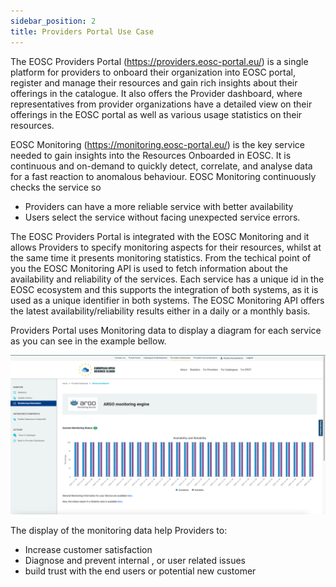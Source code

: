 ```yaml
---
sidebar_position: 2
title: Providers Portal Use Case
---
```


The EOSC Providers Portal (https://providers.eosc-portal.eu/) is a single platform for providers to onboard their organization into EOSC portal, register and manage their resources and gain rich insights about their offerings in the catalogue. It also offers the Provider dashboard, where representatives from provider organizations have a detailed view on their offerings in the EOSC portal as well as various usage statistics on their resources. 

EOSC Monitoring (https://monitoring.eosc-portal.eu/) is the key service needed to gain insights into the Resources Onboarded in EOSC. It is continuous and on-demand to quickly detect, correlate, and analyse data for a fast reaction to anomalous behaviour. EOSC Monitoring continuously checks the service so   
- Providers can have a more reliable service with better availability 
- Users select the service without facing unexpected service errors. 

The EOSC Providers Portal is integrated with the EOSC Monitoring  and it allows Providers to specify monitoring aspects for their resources, whilst at the same time it presents monitoring statistics. From the techical point of you the EOSC Monitoring API is used to fetch information about the availability and reliability of the services. Each service has a unique id in the EOSC ecosystem and this supports the integration of both systems, as it is used as a unique identifier in both systems. The EOSC Monitoring API offers the latest availability/reliability results either in a daily or a monthly basis. 

Providers Portal uses Monitoring data to display a diagram for each service as you can see in the example bellow.

![Argo Monitoring Service](/img/UseCases/Providers_Portal_usecase.png)

The display of the monitoring data help Providers to: 
- Ιncrease customer satisfaction
- Diagnose and prevent internal , or user related issues
- build trust with the end users or potential new customer
